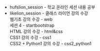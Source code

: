 * hufslion_session - 학교 온라인 세션 내용 공부  
* likelion_session - 클래스 라이언 강의 수강  
    웹기초 강의 수강 - web  
    세션 4 - startbootstrap  
    HTML 강의 수강 - html&css  
    CSS1 강의 수강 - css1  
    CSS2 + Python1 강의 수강 - css2_python1  
  
